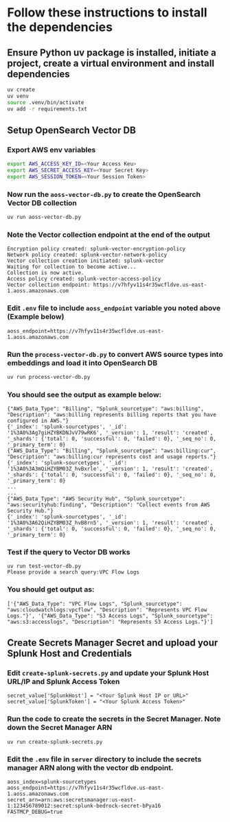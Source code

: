 # Follow these instructions to install the dependencies

## Ensure Python uv package is installed, initiate a project, create a virtual environment and install dependencies

```bash
uv create 
uv venv
source .venv/bin/activate 
uv add -r requirements.txt
```

## Setup OpenSearch Vector DB
### Export AWS env variables
```bash
export AWS_ACCESS_KEY_ID=<Your Access Keu>
export AWS_SECRET_ACCESS_KEY=<Your Secret Key>
export AWS_SESSION_TOKEN=<Your Session Token>
```

### Now run the `aoss-vector-db.py` to create the OpenSearch Vector DB collection
```bash
uv run aoss-vector-db.py 
```

### Note the Vector collection endpoint at the end of the output
```
Encryption policy created: splunk-vector-encryption-policy
Network policy created: splunk-vector-network-policy
Vector collection creation initiated: splunk-vector
Waiting for collection to become active...
Collection is now active.
Access policy created: splunk-vector-access-policy
Vector collection endpoint: https://v7hfyv11s4r35wcfldve.us-east-1.aoss.amazonaws.com
```
### Edit `.env` file to include `aoss_endpoint` variable you noted above (Example below)
```
aoss_endpoint=https://v7hfyv11s4r35wcfldve.us-east-1.aoss.amazonaws.com
```
### Run the `process-vector-db.py` to convert AWS source types into embeddings and load it into OpenSearch DB
```bash
uv run process-vector-db.py
```
### You should see the output as example below:
```
{"AWS_Data_Type": "Billing", "Splunk_sourcetype": "aws:billing", "Description": "aws:billing represents billing reports that you have configured in AWS."}
{'_index': 'splunk-sourcetypes', '_id': '1%3A0%3Ag7giHZYBKDNJvV79wRK6', '_version': 1, 'result': 'created', '_shards': {'total': 0, 'successful': 0, 'failed': 0}, '_seq_no': 0, '_primary_term': 0}
{"AWS_Data_Type": "Billing", "Splunk_sourcetype": "aws:billing:cur", "Description": "aws:billing:cur represents cost and usage reports."}
{'_index': 'splunk-sourcetypes', '_id': '1%3A0%3A3mQiHZYBM03Z_hvBxrle', '_version': 1, 'result': 'created', '_shards': {'total': 0, 'successful': 0, 'failed': 0}, '_seq_no': 0, '_primary_term': 0}
...
...
{"AWS_Data_Type": "AWS Security Hub", "Splunk_sourcetype": "aws:securityhub:finding", "Description": "Collect events from AWS Security Hub."}
{'_index': 'splunk-sourcetypes', '_id': '1%3A0%3A62QiHZYBM03Z_hvB8rn5', '_version': 1, 'result': 'created', '_shards': {'total': 0, 'successful': 0, 'failed': 0}, '_seq_no': 0, '_primary_term': 0}
```
### Test if the query to Vector DB works
```
uv run test-vector-db.py
Please provide a search query:VPC Flow Logs
```
### You should get output as:
```
['{"AWS_Data_Type": "VPC Flow Logs", "Splunk_sourcetype": "aws:cloudwatchlogs:vpcflow", "Description": "Represents VPC Flow Logs."}', '{"AWS_Data_Type": "S3 Access Logs", "Splunk_sourcetype": "aws:s3:accesslogs", "Description": "Represents S3 Access Logs."}']
```
## Create Secrets Manager Secret and upload your Splunk Host and Credentials
### Edit `create-splunk-secrets.py` and update your Splunk Host URL/IP and Splunk Access Token
```
secret_value['SplunkHost'] = "<Your Splunk Host IP or URL>"
secret_value['SplunkToken'] = "<Your Splunk Access Token>"
```
### Run the code to create the secrets in the Secret Manager. Note down the Secret Manager ARN

```
uv run create-splunk-secrets.py
```

### Edit the `.env` file  in `server` directory to include the secrets manager ARN along with the vector db endpoint.
```
aoss_index=splunk-sourcetypes
aoss_endpoint=https://v7hfyv11s4r35wcfldve.us-east-1.aoss.amazonaws.com
secret_arn=arn:aws:secretsmanager:us-east-1:123456789012:secret:splunk-bedrock-secret-bPya16
FASTMCP_DEBUG=true
```